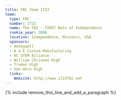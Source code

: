 ```yaml
---
title: FRC Team 1723
team:
  type: FRC
  number: 1723
  name: The FBI - FIRST Bots of Independence
  rookie_year: 2006
  location: Independence, Missouri, USA
  sponsors:
  - Honeywell
  - A & E Custom Manufacturing
  - KC STEM Alliance
  - William Chrisman High
  - Truman High
  - Van Horn High
  links:
    Website: http://www.1723fbi.net
---
```


{% include remove_this_line_and_add_a_paragraph %}